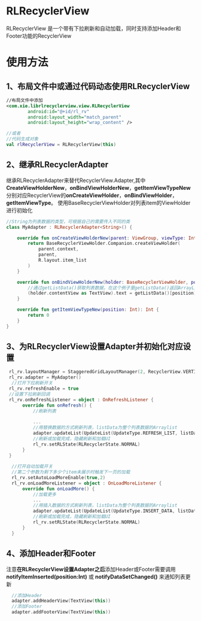 RLRecyclerView
=====
RLRecyclerView 是一个带有下拉刷新和自动加载，同时支持添加Header和Footer功能的RecyclerView

使用方法
=====
1、布局文件中或通过代码动态使用RLRecyclerView
-----
```xml
//布局文件中添加
<com.xie.librlrecyclerview.view.RLRecyclerView
        android:id="@+id/rl_rv"
        android:layout_width="match_parent"
        android:layout_height="wrap_content" />
```
```kotlin
//或者      
//代码生成对象
val rlRecyclerView = RLRecyclerView(this)
```

2、继承RLRecyclerAdapter
-----
继承RLRecyclerAdapter来替代RecyclerView.Adapter,其中**CreateViewHolderNew**，**onBindViewHolderNew**，**getItemViewTypeNew**分别对应RecyclerView的**onCreateViewHolder**，**onBindViewHolder**，**getItemViewType**。
使用BaseRecyclerViewHolder对列表item的ViewHolder进行初始化
```kotlin
//String为列表数据的类型，可根据自己的需要传入不同的类
class MyAdapter : RLRecyclerAdapter<String>() {

    override fun onCreateViewHolderNew(parent: ViewGroup, viewType: Int): BaseRecyclerViewHolder {
        return BaseRecyclerViewHolder.Companion.createViewHolder(
            parent.context,
            parent,
            R.layout.item_list
        )
    }

    override fun onBindViewHolderNew(holder: BaseRecyclerViewHolder, position: Int) {
        //通过getListData()获取列表数据，在这个例子里getListData()返回ArrayList<String>
        (holder.contentView as TextView).text = getListData()[position]
    }

    override fun getItemViewTypeNew(position: Int): Int {
        return 0
    }
}
```

3、为RLRecyclerView设置Adapter并初始化对应设置
-----
```kotlin
 rl_rv.layoutManager = StaggeredGridLayoutManager(2, RecyclerView.VERTICAL)
 rl_rv.adapter = MyAdapter()
  //打开下拉刷新开关
 rl_rv.refreshEnable = true
 //设置下拉刷新回调
 rl_rv.onRefreshListener = object : OnRefreshListener {
      override fun onRefresh() {
          //刷新列表
          
          ...
          //用替换数据的方式刷新列表，listData为整个列表数据的Arraylist
          adapter.updateList(UpdateList(UpdateType.REFRESH_LIST, listData))
          //刷新或加载完成，隐藏刷新和加载UI
          rl_rv.setRLState(RLRecyclerState.NORMAL)
      }
 }
 
  //打开自动加载开关
  //第二个参数为剩下多少个item未展示时触发下一页的加载
  rl_rv.setAutoLoadMoreEnable(true,2)
  rl_rv.onLoadMoreListener = object : OnLoadMoreListener {
      override fun onLoadMore() {
          //加载更多
          ...
          //用插入数据的方式刷新列表，listData为整个列表数据的Arraylist
          adapter.updateList(UpdateList(UpdateType.INSERT_DATA, listData))
          //刷新或加载完成，隐藏刷新和加载UI
          rl_rv.setRLState(RLRecyclerState.NORMAL)
      }
  }
```

4、添加Header和Footer
-----
注意**在RLRecyclerView设置Adapter之后**添加Header或Footer需要调用 **notifyItemInserted(position:Int)** 或 **notifyDataSetChanged()** 来通知列表更新
```kotlin
  //添加Header
  adapter.addHeaderView(TextView(this))
  //添加Footer
  adapter.addFooterView(TextView(this))
```
